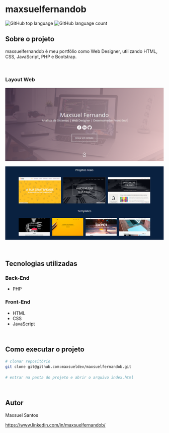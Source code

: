 # maxsuelfernandob

![GitHub top language](https://img.shields.io/github/languages/top/maxsueldev/maxsuelfernandob?color=green)
![GitHub language count](https://img.shields.io/github/languages/count/maxsueldev/maxsuelfernandob?color=green)

## Sobre o projeto

maxsuelfernandob é meu portfólio como Web Designer, utilizando HTML, CSS, JavaScript, PHP e Bootstrap.

<br>

### Layout Web

![Print screen maxsuelfernandob](img/print1.png)

![Print screen maxsuelfernandob](img/print2.png)

<br>

## Tecnologias utilizadas

### Back-End
* PHP

### Front-End
* HTML
* CSS
* JavaScript

<br>

## Como executar o projeto
```bash
# clonar repositório
git clone git@github.com:maxsueldev/maxsuelfernandob.git

# entrar na pasta do projeto e abrir o arquivo index.html
```

<br>

## Autor
Maxsuel Santos

<https://www.linkedin.com/in/maxsuelfernandob/>
